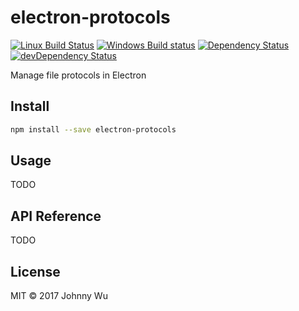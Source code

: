 # electron-protocols

[![Linux Build Status](https://travis-ci.org/electron-utils/electron-protocols.svg?branch=master)](https://travis-ci.org/electron-utils/electron-protocols)
[![Windows Build status](https://ci.appveyor.com/api/projects/status/rb2koei7jtsgnfyh?svg=true)](https://ci.appveyor.com/project/jwu/electron-protocols)
[![Dependency Status](https://david-dm.org/electron-utils/electron-protocols.svg)](https://david-dm.org/electron-utils/electron-protocols)
[![devDependency Status](https://david-dm.org/electron-utils/electron-protocols/dev-status.svg)](https://david-dm.org/electron-utils/electron-protocols#info=devDependencies)

Manage file protocols in Electron

## Install

```bash
npm install --save electron-protocols
```

## Usage

TODO

## API Reference

TODO

## License

MIT © 2017 Johnny Wu
